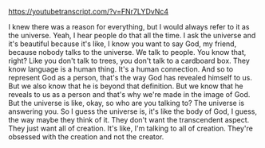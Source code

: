 https://youtubetranscript.com/?v=FNr7LYDvNc4

 I knew there was a reason for everything, but I would always refer to it as the universe. Yeah, I hear people do that all the time. I ask the universe and it's beautiful because it's like, I know you want to say God, my friend, because nobody talks to the universe. We talk to people. You know that, right? Like you don't talk to trees, you don't talk to a cardboard box. They know language is a human thing. It's a human connection. And so to represent God as a person, that's the way God has revealed himself to us. But we also know that he is beyond that definition. But we know that he reveals to us as a person and that's why we're made in the image of God. But the universe is like, okay, so who are you talking to? The universe is answering you. So I guess the universe is, it's like the body of God, I guess, the way maybe they think of it. They don't want the transcendent aspect. They just want all of creation. It's like, I'm talking to all of creation. They're obsessed with the creation and not the creator.